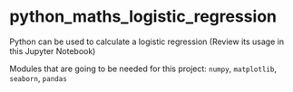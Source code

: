 # python_maths_logistic_regression

Python can be used to calculate a logistic regression (Review its usage in this Jupyter Notebook)

Modules that are going to be needed for this project: `numpy`, `matplotlib`, `seaborn`, `pandas`
